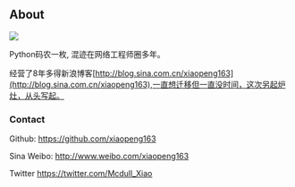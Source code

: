 ## About

![](/thumbnails/about/1.png)


Python码农一枚, 混迹在网络工程师圈多年。

经营了8年多得新浪博客[http://blog.sina.com.cn/xiaopeng163](http://blog.sina.com.cn/xiaopeng163),一直想迁移但一直没时间，这次另起炉灶，从头写起。

### Contact

Github: https://github.com/xiaopeng163

Sina Weibo: http://www.weibo.com/xiaopeng163

Twitter https://twitter.com/Mcdull_Xiao

